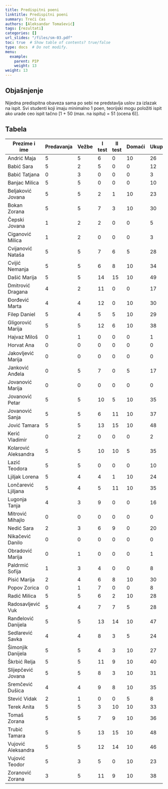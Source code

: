 ```yaml
---
title: Predispitni poeni
linktitle: Predispitni poeni
summary: Treći čas
authors: [Aleksandar Tomašević]
tags: [rezultati]
categories: []
url_slides: "/files/sm-03.pdf"
toc: true  # Show table of contents? true/false
type: docs  # Do not modify.
menu:
  example:
    parent: PIP
    weight: 13
weight: 13
---
```


## Objašnjenje

Nijedna predispitna obaveza sama po sebi ne predstavlja uslov za izlazak na ispit. Svi studenti koji imaju minimalno 1 poen, teorijski mogu položiti ispit ako urade ceo ispit tačno [1 + 50 (max. na ispitu) = 51 (ocena 6)].

## Tabela
| Prezime i ime        	| Predavanja 	| Vežbe 	| I test 	| II test 	| Domaći 	| Ukupno 	|
|----------------------	|------------	|-------	|--------	|---------	|--------	|--------	|
| Andrić Maja          	| 5          	| 5     	| 6      	| 0       	| 10     	| 26     	|
| Babić Sara           	| 5          	| 2     	| 5      	| 0       	| 0      	| 12     	|
| Babić Tatjana        	| 0          	| 3     	| 0      	| 0       	| 0      	| 3      	|
| Banjac Milica        	| 5          	| 5     	| 0      	| 0       	| 0      	| 10     	|
| Beljaković Jovana    	| 5          	| 5     	| 2      	| 1       	| 10     	| 23     	|
| Bokan Zorana         	| 5          	| 5     	| 7      	| 3       	| 10     	| 30     	|
| Čepski Jovana        	| 1          	| 2     	| 2      	| 0       	| 0      	| 5      	|
| Ciganović Milica     	| 1          	| 2     	| 0      	| 0       	| 0      	| 3      	|
| Cvijanović Nataša    	| 5          	| 5     	| 7      	| 6       	| 5      	| 28     	|
| Cvijić Nemanja       	| 5          	| 5     	| 6      	| 8       	| 10     	| 34     	|
| Dašić Marija         	| 5          	| 5     	| 14     	| 15      	| 10     	| 49     	|
| Dmitrović Dragana    	| 4          	| 2     	| 11     	| 0       	| 0      	| 17     	|
| Đorđević Marta       	| 4          	| 4     	| 12     	| 0       	| 10     	| 30     	|
| Filep Daniel         	| 5          	| 4     	| 5      	| 5       	| 10     	| 29     	|
| Gligorović Marija    	| 5          	| 5     	| 12     	| 6       	| 10     	| 38     	|
| Hajvaz Miloš         	| 0          	| 1     	| 0      	| 0       	| 0      	| 1      	|
| Horvat Ana           	| 0          	| 0     	| 0      	| 0       	| 0      	| 0      	|
| Jakovljević Marija   	| 0          	| 0     	| 0      	| 0       	| 0      	| 0      	|
| Janković Anđela      	| 0          	| 5     	| 7      	| 0       	| 5      	| 17     	|
| Jovanović Marija     	| 0          	| 0     	| 0      	| 0       	| 0      	| 0      	|
| Jovanović Petar      	| 5          	| 5     	| 10     	| 5       	| 10     	| 35     	|
| Jovanović Sanja      	| 5          	| 5     	| 6      	| 11      	| 10     	| 37     	|
| Jović Tamara         	| 5          	| 5     	| 13     	| 15      	| 10     	| 48     	|
| Kerić Vladimir       	| 0          	| 2     	| 0      	| 0       	| 0      	| 2      	|
| Kolarović Aleksandra 	| 5          	| 5     	| 10     	| 10      	| 5      	| 35     	|
| Lazić Teodora        	| 5          	| 5     	| 0      	| 0       	| 0      	| 10     	|
| Ljiljak Lorena       	| 5          	| 4     	| 4      	| 1       	| 10     	| 24     	|
| Lončarević Ljiljana  	| 5          	| 4     	| 5      	| 11      	| 10     	| 35     	|
| Lugonja Tanja        	| 4          	| 3     	| 9      	| 0       	| 0      	| 16     	|
| Mitrović Mihajlo     	| 0          	| 0     	| 0      	| 0       	| 0      	| 0      	|
| Nedić Sara           	| 2          	| 3     	| 6      	| 9       	| 0      	| 20     	|
| Nikačević Danilo     	| 0          	| 0     	| 0      	| 0       	| 0      	| 0      	|
| Obradović Marija     	| 0          	| 1     	| 0      	| 0       	| 0      	| 1      	|
| Paldrmić Sofija      	| 1          	| 3     	| 4      	| 0       	| 0      	| 8      	|
| Pisić Marija         	| 2          	| 4     	| 6      	| 8       	| 10     	| 30     	|
| Popov Zorica         	| 0          	| 1     	| 7      	| 0       	| 0      	| 8      	|
| Radić Milica         	| 5          	| 5     	| 6      	| 2       	| 10     	| 28     	|
| Radosavljević Vuk    	| 5          	| 4     	| 7      	| 7       	| 5      	| 28     	|
| Ranđelović Danijela  	| 5          	| 5     	| 13     	| 14      	| 10     	| 47     	|
| Sedlarević Savka     	| 4          	| 4     	| 8      	| 3       	| 5      	| 24     	|
| Šimonjik Danijela    	| 5          	| 5     	| 4      	| 3       	| 10     	| 27     	|
| Škrbić Relja         	| 5          	| 5     	| 11     	| 9       	| 10     	| 40     	|
| Slijepčević Jovana   	| 5          	| 5     	| 8      	| 3       	| 10     	| 31     	|
| Sremčević Dušica     	| 4          	| 4     	| 9      	| 8       	| 10     	| 35     	|
| Stević Vidak         	| 2          	| 1     	| 0      	| 0       	| 5      	| 8      	|
| Terek Anita          	| 5          	| 5     	| 3      	| 10      	| 10     	| 33     	|
| Tomaš Zorana         	| 5          	| 5     	| 7      	| 9       	| 10     	| 36     	|
| Trubić Tamara        	| 5          	| 5     	| 13     	| 15      	| 10     	| 48     	|
| Vujović Aleksandra   	| 5          	| 5     	| 12     	| 14      	| 10     	| 46     	|
| Vujović Teodor       	| 5          	| 3     	| 5      	| 0       	| 10     	| 23     	|
| Zoranović Zorana     	| 3          	| 5     	| 11     	| 9       	| 10     	| 38     	|